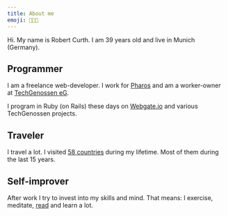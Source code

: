 ```yaml
---
title: About me
emoji: 👨🏻‍💻
---
```



Hi. My name is Robert Curth. I am 39 years old and live in Munich (Germany).

## Programmer

I am a freelance web-developer. I work for [Pharos](https://www.pharos.de/home/) and am a worker-owner at [TechGenossen eG](https://techgenossen.de).

I program in Ruby (on Rails) these days on [Webgate.io](https://webgate.io/) and various TechGenossen projects.

## Traveler

I travel a lot. I visited [58 countries](/countries-visited) during my lifetime. Most of them during the last 15 years.

## Self-improver

After work I try to invest into my skills and mind. That means: I exercise, meditate, [read](/books-read) and learn a lot.
